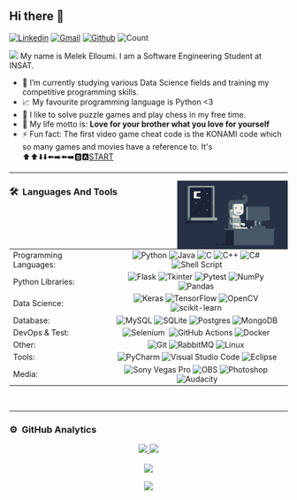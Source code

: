 ## Hi there 👋
[![Linkedin](https://img.shields.io/badge/-melek_elloumi-blue?style=flat&logo=Linkedin&logoColor=white)](https://www.linkedin.com/in/melek-elloumi/) [![Gmail](https://img.shields.io/badge/-melek_elloumi-c14438?style=flat&logo=Gmail&logoColor=white)](mailto:melek.elloumi@insat.ucar.tn) [![Github](https://img.shields.io/github/followers/MelekElloumi?label=Follow&style=social)](https://github.com/MelekElloumi) ![Count](https://visitor-badge.laobi.icu/badge?page_id=MelekElloumi.MelekElloumi)

<img src="https://readme-typing-svg.herokuapp.com?lines=Software+Engineering+Student;Data%20Science%20Enthusiast;Problem%20Solver&center=false&width=500&height=50">
My name is Melek Elloumi. I am a Software Engineering Student at INSAT. 

- 🔭&nbsp;I’m currently studying various Data Science fields and training my competitive programming skills.
- 📈&nbsp;My favourite programming language is Python <3
- 🎲&nbsp;I like to solve puzzle games and play chess in my free time.
- 💫&nbsp;My life motto is: **Love for your brother what you love for yourself**
- ⚡&nbsp;Fun fact: The first video game cheat code is the KONAMI code which so many games and movies have a reference to. It's ⬆️⬆️⬇️⬇️⬅️➡️⬅️➡️🅱️🅰️<ins>START</ins>

---------------------------------------------------------------------------------------------------------------
<img alt="Night Coding" src="https://raw.githubusercontent.com/AVS1508/AVS1508/master/assets/Night-Coding.gif" align="right" width="200"/>

### 🛠 &nbsp;**Languages And Tools**

|  |  |
| :----------- | :-----------: |
|Programming Languages: | ![Python](https://img.shields.io/badge/-Python-FFD700?style=flat&logo=python)&nbsp;![Java](https://img.shields.io/badge/-Java-FFD700?style=flat&logo=Java&logoColor=FFA518)&nbsp;![C](https://img.shields.io/badge/-C-FFD700?style=flat&logo=C&logoColor=A8B9CC)&nbsp;![C++](https://img.shields.io/badge/-C++-C0C0C0?style=flat&logo=C%2B%2B&logoColor=00599C)&nbsp;![C#](https://img.shields.io/badge/c%23-CD7F32?style=flat&logo=c-sharp)&nbsp;![Shell Script](https://img.shields.io/badge/shell_script-CD7F32?style=flat&logo=gnu-bash&logoColor=white)|
| Python Libraries: |![Flask](https://img.shields.io/badge/flask-FFD700?style=flat&logo=flask&logoColor=white)&nbsp;![Tkinter](https://img.shields.io/badge/Tkinter-FFD700?style=flat&logo=python)&nbsp;![Pytest](https://img.shields.io/badge/Pytest-FFD700?style=flat)&nbsp;![NumPy](https://img.shields.io/badge/numpy-C0C0C0?style=flat&logo=numpy)&nbsp;![Pandas](https://img.shields.io/badge/pandas-C0C0C0?style=flat&logo=pandas&logoColor=white)&nbsp;
| Data Science: | ![Keras](https://img.shields.io/badge/Keras-FFD700?style=flat&logo=Keras)&nbsp;![TensorFlow](https://img.shields.io/badge/TensorFlow-C0C0C0?style=flat&logo=TensorFlow)&nbsp;![OpenCV](https://img.shields.io/badge/OpenCV-CD7F32?style=flat&logo=OpenCV)&nbsp;![scikit-learn](https://img.shields.io/badge/scikit--learn-CD7F32?style=flat&logo=scikit-learn)&nbsp;
| Database: |![MySQL](https://img.shields.io/badge/mysql-FFD700?style=flat&logo=mysql&logoColor=white)&nbsp;![SQLite](https://img.shields.io/badge/sqlite-FFD700?style=flat&logo=sqlite&logoColor=white)&nbsp;![Postgres](https://img.shields.io/badge/postgres-C0C0C0?style=flat&logo=postgresql&logoColor=white)&nbsp;![MongoDB](https://img.shields.io/badge/MongoDB-CD7F32?style=flat&logo=mongodb)
| DevOps & Test: |![Selenium](https://img.shields.io/badge/-selenium-FFD700?style=flat&logo=selenium)&nbsp; ![GitHub Actions](https://img.shields.io/badge/github%20actions-C0C0C0?style=flat&logo=githubactions)&nbsp;![Docker](https://img.shields.io/badge/docker-CD7F32?style=flat&logo=docker)&nbsp;
| Other: |![Git](https://img.shields.io/badge/-Git-C0C0C0?style=flat&logo=git)&nbsp;![RabbitMQ](https://img.shields.io/badge/Rabbitmq-C0C0C0?style=flat&logo=rabbitmq)&nbsp;![Linux](https://img.shields.io/badge/Linux-CD7F32?style=flat&logo=linux)&nbsp;
| Tools: |![PyCharm](https://img.shields.io/badge/pycharm-FFD700?style=flat&logo=pycharm)&nbsp;![Visual Studio Code](https://img.shields.io/badge/Visual%20Studio%20Code-C0C0C0?style=flat&logo=visual-studio-code)&nbsp;![Eclipse](https://img.shields.io/badge/Eclipse-C0C0C0?style=flat&logo=Eclipse)
| Media: |![Sony Vegas Pro](https://img.shields.io/badge/-Sony%20Vegas%20Pro-FFD700?style=flat)&nbsp;![OBS](https://img.shields.io/badge/-OBS-FFD700?style=flat)&nbsp;![Photoshop](https://img.shields.io/badge/-Photoshop-C0C0C0?style=flat&logo=adobe-photoshop)&nbsp;![Audacity](https://img.shields.io/badge/Audacity-C0C0C0?style=flat&logo=audacity&logoColor=white)

<br>

---------------------------------------------------------------------------------------------------------------
### ⚙️ &nbsp;**GitHub Analytics**

<p align="center">
<a href="https://github.com/MelekElloumi">
  <img height="180em" src="https://github-readme-stats-eight-theta.vercel.app/api?username=MelekElloumi&show_icons=true&theme=algolia&include_all_commits=true&count_private=true&hide=prs,issues"/>
  <img height="180em" src="https://github-readme-stats-eight-theta.vercel.app/api/top-langs/?username=MelekElloumi&layout=compact&langs_count=7&theme=algolia&hide=jupyter%20notebook"/>
</a>
</p>
<p align="center">
<img align="center" src="https://activity-graph.herokuapp.com/graph?username=MelekElloumi&layout=compact&theme=rogue"/>
  </p>
  <p align="center">
<img align="center" src="https://github-readme-streak-stats.herokuapp.com/?user=MelekElloumi&theme=algolia"/>
  </p>
